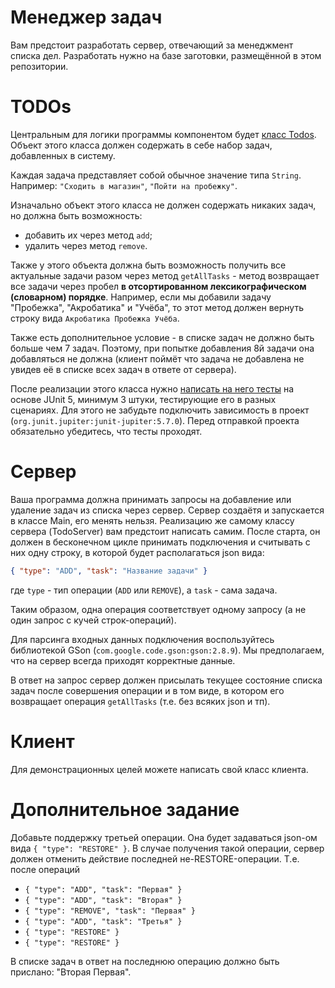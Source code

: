# Менеджер задач

Вам предстоит разработать сервер, отвечающий за менеджмент списка дел. Разработать нужно на базе заготовки, размещённой в этом репозитории.

# TODOs
Центральным для логики программы компонентом будет [класс Todos](https://github.com/netology-code/pcs-javacore/blob/main/src/main/java/ru/netology/javacore/Todos.java). Объект этого класса должен содержать в себе набор задач, добавленных в систему. 

Каждая задача представляет собой обычное значение типа `String`. Например: `"Сходить в магазин"`, `"Пойти на пробежку"`. 

Изначально объект этого класса не должен содержать никаких задач, но должна быть возможность:
- добавить их через метод `add`;
- удалить через метод `remove`. 

Также у этого объекта должна быть возможность получить все актуальные задачи разом через метод `getAllTasks` - метод возвращает все задачи через пробел **в отсортированном лексикографическом (словарном) порядке**. Например, если мы добавили задачу "Пробежка", "Акробатика" и "Учёба", то этот метод должен вернуть строку вида `Акробатика Пробежка Учёба`.

Также есть дополнительное условие - в списке задач не должно быть больше чем 7 задач. Поэтому, при попытке добавления 8й задачи она добавляться не должна (клиент поймёт что задача не добавлена не увидев её в списке всех задач в ответе от сервера).

После реализации этого класса нужно [написать на него тесты](https://github.com/netology-code/pcs-javacore/blob/main/src/test/java/ru/netology/javacore/TodosTests.java) на основе JUnit 5, минимум 3 штуки, тестирующие его в разных сценариях. Для этого не забудьте подключить зависимость в проект (`org.junit.jupiter:junit-jupiter:5.7.0`). Перед отправкой проекта обязательно убедитесь, что тесты проходят.

# Сервер
Ваша программа должна принимать запросы на добавление или удаление задач из списка через сервер. Сервер создаётя и запускается в классе Main, его менять нельзя. Реализацию же самому классу сервера (TodoServer) вам предстоит написать самим. После старта, он должен в бесконечном цикле принимать подключения и считывать с них одну строку, в которой будет располагаться json вида:
```json
{ "type": "ADD", "task": "Название задачи" }
```
где `type` - тип операции (`ADD` или `REMOVE`), а `task` - сама задача.

Таким образом, одна операция соответствует одному запросу (а не один запрос с кучей строк-операций).

Для парсинга входных данных подключения воспользуйтесь библиотекой GSon (`com.google.code.gson:gson:2.8.9`). Мы предполагаем, что на сервер всегда приходят корректные данные.

В ответ на запрос сервер должен присылать текущее состояние списка задач после совершения операции и в том виде, в котором его возвращает операция `getAllTasks` (т.е. без всяких json и тп).

# Клиент
Для демонстрационных целей можете написать свой класс клиента.

# Дополнительное задание
Добавьте поддержку третьей операции. Она будет задаваться json-ом вида `{ "type": "RESTORE" }`.
В случае получения такой операции, сервер должен отменить действие последней не-RESTORE-операции.
Т.е. после операций
* `{ "type": "ADD", "task": "Первая" }`
* `{ "type": "ADD", "task": "Вторая" }`
* `{ "type": "REMOVE", "task": "Первая" }`
* `{ "type": "ADD", "task": "Третья" }`
* `{ "type": "RESTORE" }`
* `{ "type": "RESTORE" }`

В списке задач в ответ на последнюю операцию должно быть прислано: "Вторая Первая".
